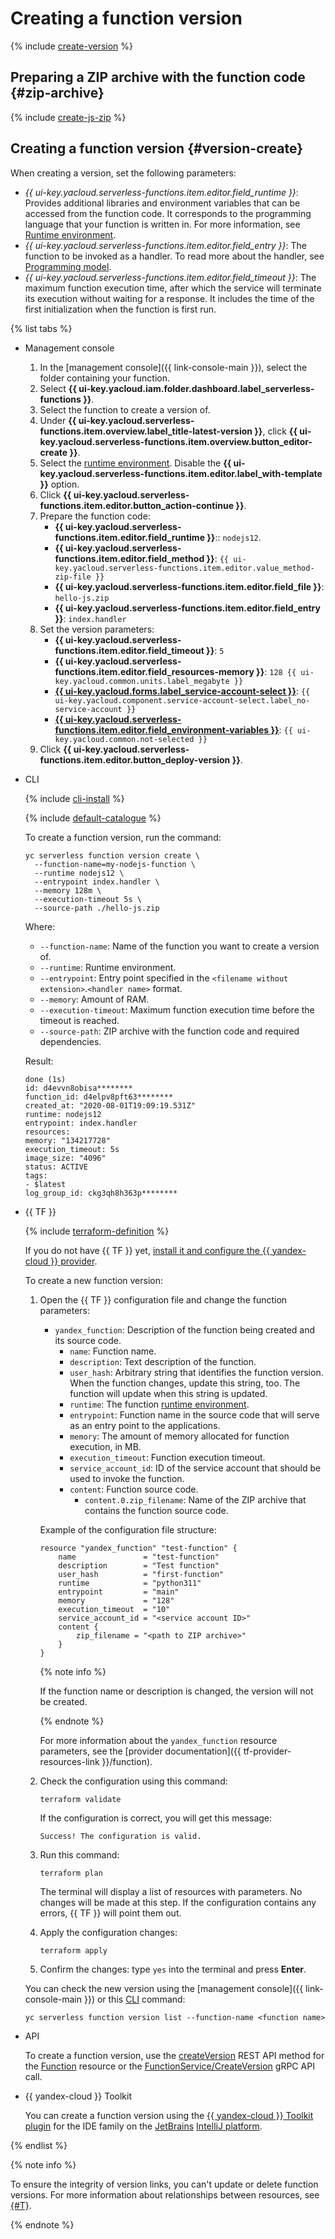 # Creating a function version

{% include [create-version](../../../_includes/functions/create-version.md) %}

## Preparing a ZIP archive with the function code {#zip-archive}

{% include [create-js-zip](../../../_includes/functions/create-js-zip.md) %}

## Creating a function version {#version-create}

When creating a version, set the following parameters:

* _{{ ui-key.yacloud.serverless-functions.item.editor.field_runtime }}_: Provides additional libraries and environment variables that can be accessed from the function code. It corresponds to the programming language that your function is written in. For more information, see [Runtime environment](../../concepts/runtime/index.md).
* _{{ ui-key.yacloud.serverless-functions.item.editor.field_entry }}_: The function to be invoked as a handler. To read more about the handler, see [Programming model](../../concepts/function.md#programming-model).
* _{{ ui-key.yacloud.serverless-functions.item.editor.field_timeout }}_: The maximum function execution time, after which the service will terminate its execution without waiting for a response. It includes the time of the first initialization when the function is first run.

{% list tabs %}

- Management console

   1. In the [management console]({{ link-console-main }}), select the folder containing your function.
   1. Select **{{ ui-key.yacloud.iam.folder.dashboard.label_serverless-functions }}**.
   1. Select the function to create a version of.
   1. Under **{{ ui-key.yacloud.serverless-functions.item.overview.label_title-latest-version }}**, click **{{ ui-key.yacloud.serverless-functions.item.overview.button_editor-create }}**.
   1. Select the [runtime environment](../../concepts/runtime/index.md). Disable the **{{ ui-key.yacloud.serverless-functions.item.editor.label_with-template }}** option.
   1. Click **{{ ui-key.yacloud.serverless-functions.item.editor.button_action-continue }}**.
   1. Prepare the function code:
      * **{{ ui-key.yacloud.serverless-functions.item.editor.field_runtime }}**:: `nodejs12`.
      * **{{ ui-key.yacloud.serverless-functions.item.editor.field_method }}**: `{{ ui-key.yacloud.serverless-functions.item.editor.value_method-zip-file }}`
      * **{{ ui-key.yacloud.serverless-functions.item.editor.field_file }}**: `hello-js.zip`
      * **{{ ui-key.yacloud.serverless-functions.item.editor.field_entry }}**: `index.handler`
   1. Set the version parameters:
      * **{{ ui-key.yacloud.serverless-functions.item.editor.field_timeout }}**: `5`
      * **{{ ui-key.yacloud.serverless-functions.item.editor.field_resources-memory }}**: `128 {{ ui-key.yacloud.common.units.label_megabyte }}`
      * [**{{ ui-key.yacloud.forms.label_service-account-select }}**](../../../iam/concepts/users/service-accounts.md): `{{ ui-key.yacloud.component.service-account-select.label_no-service-account }}`
      * [**{{ ui-key.yacloud.serverless-functions.item.editor.field_environment-variables }}**](../../concepts/runtime/environment-variables.md): `{{ ui-key.yacloud.common.not-selected }}`
   1. Click **{{ ui-key.yacloud.serverless-functions.item.editor.button_deploy-version }}**.

- CLI

   {% include [cli-install](../../../_includes/cli-install.md) %}

   {% include [default-catalogue](../../../_includes/default-catalogue.md) %}

   To create a function version, run the command:

   
   ```
   yc serverless function version create \
     --function-name=my-nodejs-function \
     --runtime nodejs12 \
     --entrypoint index.handler \
     --memory 128m \
     --execution-timeout 5s \
     --source-path ./hello-js.zip
   ```
  

   Where:

   * `--function-name`: Name of the function you want to create a version of.
   * `--runtime`: Runtime environment.
   * `--entrypoint`: Entry point specified in the `<filename without extension>`.`<handler name>` format.
   * `--memory`: Amount of RAM.
   * `--execution-timeout`: Maximum function execution time before the timeout is reached.
   * `--source-path`: ZIP archive with the function code and required dependencies.

   Result:

   
   ```
   done (1s)
   id: d4evvn8obisa********
   function_id: d4elpv8pft63********
   created_at: "2020-08-01T19:09:19.531Z"
   runtime: nodejs12
   entrypoint: index.handler
   resources:
   memory: "134217728"
   execution_timeout: 5s
   image_size: "4096"
   status: ACTIVE
   tags:
   - $latest
   log_group_id: ckg3qh8h363p********
   ```
  

- {{ TF }}

   {% include [terraform-definition](../../../_tutorials/terraform-definition.md) %}

   If you do not have {{ TF }} yet, [install it and configure the {{ yandex-cloud }} provider](../../../tutorials/infrastructure-management/terraform-quickstart.md#install-terraform).

   To create a new function version:

   1. Open the {{ TF }} configuration file and change the function parameters:

      * `yandex_function`: Description of the function being created and its source code.
         * `name`: Function name.
         * `description`: Text description of the function.
         * `user_hash`: Arbitrary string that identifies the function version. When the function changes, update this string, too. The function will update when this string is updated.
         * `runtime`: The function [runtime environment](../../concepts/runtime/index.md).
         * `entrypoint`: Function name in the source code that will serve as an entry point to the applications.
         * `memory`: The amount of memory allocated for function execution, in MB.
         * `execution_timeout`: Function execution timeout.
         * `service_account_id`: ID of the service account that should be used to invoke the function.
         * `content`: Function source code.
            * `content.0.zip_filename`: Name of the ZIP archive that contains the function source code.

      Example of the configuration file structure:

      ```
      resource "yandex_function" "test-function" {
          name               = "test-function"
          description        = "Test function"
          user_hash          = "first-function"
          runtime            = "python311"
          entrypoint         = "main"
          memory             = "128"
          execution_timeout  = "10"
          service_account_id = "<service account ID>"
          content {
              zip_filename = "<path to ZIP archive>"
          }
      }
      ```

      {% note info %}

      If the function name or description is changed, the version will not be created.

      {% endnote %}

      For more information about the `yandex_function` resource parameters, see the [provider documentation]({{ tf-provider-resources-link }}/function).

   1. Check the configuration using this command:

      ```
      terraform validate
      ```

      If the configuration is correct, you will get this message:

      ```
      Success! The configuration is valid.
      ```

   1. Run this command:

      ```
      terraform plan
      ```

      The terminal will display a list of resources with parameters. No changes will be made at this step. If the configuration contains any errors, {{ TF }} will point them out.

   1. Apply the configuration changes:

      ```
      terraform apply
      ```
   1. Confirm the changes: type `yes` into the terminal and press **Enter**.

   You can check the new version using the [management console]({{ link-console-main }}) or this [CLI](../../../cli/quickstart.md) command:

   ```
   yc serverless function version list --function-name <function name>
   ```

- API

   To create a function version, use the [createVersion](../../functions/api-ref/Function/createVersion.md) REST API method for the [Function](../../functions/api-ref/Function/index.md) resource or the [FunctionService/CreateVersion](../../functions/api-ref/grpc/function_service.md#CreateVersion) gRPC API call.


- {{ yandex-cloud }} Toolkit

   You can create a function version using the [{{ yandex-cloud }} Toolkit plugin](https://github.com/yandex-cloud/ide-plugin-jetbrains/blob/master/README.en.md) for the IDE family on the [JetBrains](https://www.jetbrains.com/) [IntelliJ platform](https://www.jetbrains.com/opensource/idea/).


{% endlist %}

{% note info %}

To ensure the integrity of version links, you can't update or delete function versions. For more information about relationships between resources, see [{#T}](../../concepts/function.md).

{% endnote %}
